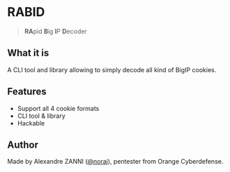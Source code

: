 # RABID

> **RA**pid **B**ig **I**P **D**ecoder

## What it is

A CLI tool and library allowing to simply decode all kind of BigIP cookies.

## Features

- Support all 4 cookie formats
- CLI tool & library
- Hackable

## Author

Made by Alexandre ZANNI ([@noraj](https://github.com/noraj)), pentester from Orange Cyberdefense.
